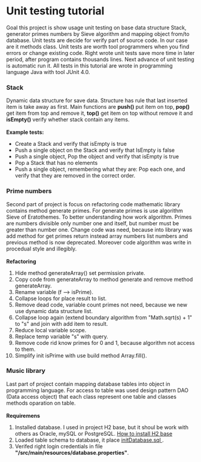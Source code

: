 <h1>Unit testing tutorial</h1>
<div>
   Goal this project is show usage unit testing on base data structure Stack, generator primes numbers by Sieve algorithm
   and mapping object from/to database. Unit tests are decide for verify part of source code. In our case are it methods 
   class. Unit tests are worth tool programmers when you find errors or change existing code. Right wrote unit tests
   save more time in later period, after program contains thousands lines. Next advance of unit testing is automatic run it.
   All tests in this tutorial are wrote in programming language Java with tool JUnit 4.0.
</div>
<h3>Stack</h3>
<div>
   Dynamic data structure for save data. Structure has rule that last inserted item is take away as first. Main functions are
   <b>push()</b> put item on top, <b>pop()</b> get item from top and remove it, <b>top()</b> get item on top without 
   remove it and <b>isEmpty()</b> verify whether stack contain any items.
</div>
<br>
<b>Example tests:</b>
<ul>
   <li>Create a Stack and verify that isEmpty is true</li>
   <li>Push a single object on the Stack and verify that IsEmpty is false</li>
   <li>Push a single object, Pop the object and verify that isEmpty is true</li>
   <li>Pop a Stack that has no elements</li>
   <li>Push a single object, remembering what they are: Pop each one, and verify that they are removed in the correct order.</li>
</ul>
<h3>Prime numbers</h3>
<div>
   Second part of project is focus on refactoring code mathematic library contains method generate primes.
   For generate primes is use algorithm Sieve of Eratothemes. To better understanding how work algorithm. Primes
   are numbers divisible only number one and itself, but number must be greater than number one. Change code was need,
   because into library was add method for get primes return instead array numbers list numbers and previous method is now deprecated. Moreover code algorithm was write in procedual style and illegibly.
</div>
<br>
<b>Refactoring</b>
<ol>
   <li>Hide method generateArray() set permission private.</li>
   <li>Copy code from generateArray to method generate and remove method generateArray.</li>
   <li>Rename variable (f --> isPrime).</li>
   <li>Collapse loops for place result to list.</li>
   <li>Remove dead code, variable count primes not need, because we new use dynamic data structure list.</li>
   <li>Collapse loop again (extend boundary algorithm from "Math.sqrt(s) + 1"  to "s" and join with add item to result.</li>
   <li>Reduce local variable scope.</li>
   <li>Replace temp variable "s" with query.</li>
   <li>Remove code rid know primes for 0 and 1, because algorithm not access to them.</li>
   <li>Simplify init isPrime with use build method Array.fill(). </li>
</ol>
<h3>Music library</h3>
<div>
Last part of project contain mapping database tables into object in programming language. For access to table
was used design pattern DAO (Data access object) that each class represent one table and classes methods 
oparation on table.
</div>
<br>
<b>Requiremens</b>
<ol>
<li> Installed database. I used in project H2 base, but it shoul be work with others as Oracle, mySQL or PostgreSQL.
<a href="http://www.h2database.com/html/installation.html"> How to install H2 base</a></li>
<li> Loaded table schema to database, it place 
<a href="https://github.com/JiriCagis/UnitTestingTutorial/blob/master/src/main/resources/initDatabase.sql"> initDatabase.sql </a>.</li>
<li> Verifed right login credentials in file <b>"/src/main/resources/database.properties"</b>.</li>
</ol>
